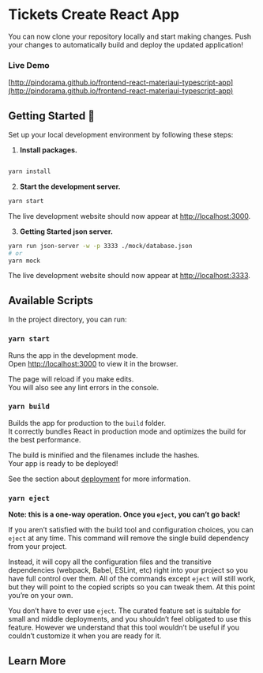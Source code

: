 # Tickets Create React App



You can now clone your repository locally and start making changes. Push your changes to automatically build and deploy the updated application!



### Live Demo
[http://pindorama.github.io/frontend-react-materiaui-typescript-app](http://pindorama.github.io/frontend-react-materiaui-typescript-app)



## Getting Started 🚀
Set up your local development environment by following these steps:

1.  **Install packages.**

```bash

yarn install
```

2.  **Start the development server.**

```bash
yarn start
```

The live development website should now appear at [http://localhost:3000](http://localhost:3000).

3.  **Getting Started json server.**

```bash
yarn run json-server -w -p 3333 ./mock/database.json
# or
yarn mock
```

The live development website should now appear at [http://localhost:3333](http://localhost:3333).


## Available Scripts

In the project directory, you can run:

### `yarn start`

Runs the app in the development mode.<br />
Open [http://localhost:3000](http://localhost:3000) to view it in the browser.

The page will reload if you make edits.<br />
You will also see any lint errors in the console.



### `yarn build`

Builds the app for production to the `build` folder.<br />
It correctly bundles React in production mode and optimizes the build for the best performance.

The build is minified and the filenames include the hashes.<br />
Your app is ready to be deployed!

See the section about [deployment](https://facebook.github.io/create-react-app/docs/deployment) for more information.

### `yarn eject`

**Note: this is a one-way operation. Once you `eject`, you can’t go back!**

If you aren’t satisfied with the build tool and configuration choices, you can `eject` at any time. This command will remove the single build dependency from your project.

Instead, it will copy all the configuration files and the transitive dependencies (webpack, Babel, ESLint, etc) right into your project so you have full control over them. All of the commands except `eject` will still work, but they will point to the copied scripts so you can tweak them. At this point you’re on your own.

You don’t have to ever use `eject`. The curated feature set is suitable for small and middle deployments, and you shouldn’t feel obligated to use this feature. However we understand that this tool wouldn’t be useful if you couldn’t customize it when you are ready for it.

## Learn More

